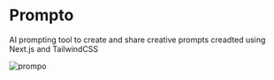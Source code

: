 # Prompto

AI prompting tool to create and share creative prompts creadted using Next.js and TailwindCSS


![prompo](https://github.com/jignyasamishra/Prompto/assets/85229187/4c916f46-2fb0-4342-956d-f687f2f876b9)

